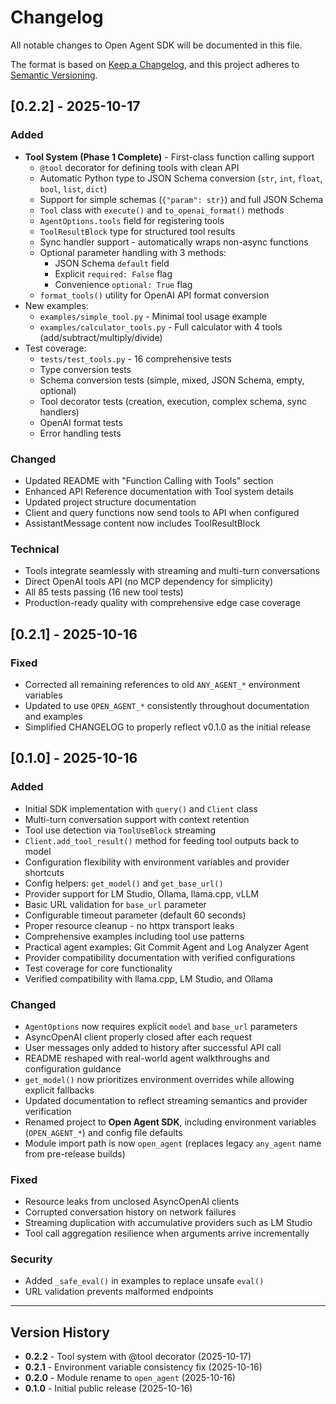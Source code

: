# Changelog

All notable changes to Open Agent SDK will be documented in this file.

The format is based on [Keep a Changelog](https://keepachangelog.com/en/1.0.0/),
and this project adheres to [Semantic Versioning](https://semver.org/spec/v2.0.0.html).

## [0.2.2] - 2025-10-17

### Added
- **Tool System (Phase 1 Complete)** - First-class function calling support
  - `@tool` decorator for defining tools with clean API
  - Automatic Python type to JSON Schema conversion (`str`, `int`, `float`, `bool`, `list`, `dict`)
  - Support for simple schemas (`{"param": str}`) and full JSON Schema
  - `Tool` class with `execute()` and `to_openai_format()` methods
  - `AgentOptions.tools` field for registering tools
  - `ToolResultBlock` type for structured tool results
  - Sync handler support - automatically wraps non-async functions
  - Optional parameter handling with 3 methods:
    - JSON Schema `default` field
    - Explicit `required: False` flag
    - Convenience `optional: True` flag
  - `format_tools()` utility for OpenAI API format conversion
- New examples:
  - `examples/simple_tool.py` - Minimal tool usage example
  - `examples/calculator_tools.py` - Full calculator with 4 tools (add/subtract/multiply/divide)
- Test coverage:
  - `tests/test_tools.py` - 16 comprehensive tests
  - Type conversion tests
  - Schema conversion tests (simple, mixed, JSON Schema, empty, optional)
  - Tool decorator tests (creation, execution, complex schema, sync handlers)
  - OpenAI format tests
  - Error handling tests

### Changed
- Updated README with "Function Calling with Tools" section
- Enhanced API Reference documentation with Tool system details
- Updated project structure documentation
- Client and query functions now send tools to API when configured
- AssistantMessage content now includes ToolResultBlock

### Technical
- Tools integrate seamlessly with streaming and multi-turn conversations
- Direct OpenAI tools API (no MCP dependency for simplicity)
- All 85 tests passing (16 new tool tests)
- Production-ready quality with comprehensive edge case coverage

## [0.2.1] - 2025-10-16

### Fixed
- Corrected all remaining references to old `ANY_AGENT_*` environment variables
- Updated to use `OPEN_AGENT_*` consistently throughout documentation and examples
- Simplified CHANGELOG to properly reflect v0.1.0 as the initial release

## [0.1.0] - 2025-10-16

### Added
- Initial SDK implementation with `query()` and `Client` class
- Multi-turn conversation support with context retention
- Tool use detection via `ToolUseBlock` streaming
- `Client.add_tool_result()` method for feeding tool outputs back to model
- Configuration flexibility with environment variables and provider shortcuts
- Config helpers: `get_model()` and `get_base_url()`
- Provider support for LM Studio, Ollama, llama.cpp, vLLM
- Basic URL validation for `base_url` parameter
- Configurable timeout parameter (default 60 seconds)
- Proper resource cleanup - no httpx transport leaks
- Comprehensive examples including tool use patterns
- Practical agent examples: Git Commit Agent and Log Analyzer Agent
- Provider compatibility documentation with verified configurations
- Test coverage for core functionality
- Verified compatibility with llama.cpp, LM Studio, and Ollama

### Changed
- `AgentOptions` now requires explicit `model` and `base_url` parameters
- AsyncOpenAI client properly closed after each request
- User messages only added to history after successful API call
- README reshaped with real-world agent walkthroughs and configuration guidance
- `get_model()` now prioritizes environment overrides while allowing explicit fallbacks
- Updated documentation to reflect streaming semantics and provider verification
- Renamed project to **Open Agent SDK**, including environment variables (`OPEN_AGENT_*`) and config file defaults
- Module import path is now `open_agent` (replaces legacy `any_agent` name from pre-release builds)

### Fixed
- Resource leaks from unclosed AsyncOpenAI clients
- Corrupted conversation history on network failures
- Streaming duplication with accumulative providers such as LM Studio
- Tool call aggregation resilience when arguments arrive incrementally

### Security
- Added `_safe_eval()` in examples to replace unsafe `eval()`
- URL validation prevents malformed endpoints

---

## Version History

- **0.2.2** - Tool system with @tool decorator (2025-10-17)
- **0.2.1** - Environment variable consistency fix (2025-10-16)
- **0.2.0** - Module rename to `open_agent` (2025-10-16)
- **0.1.0** - Initial public release (2025-10-16)
